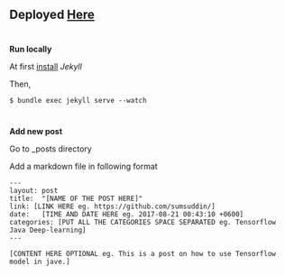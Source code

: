 ## Deployed [Here](http://sumsuddin.github.io)

#
**Run locally**

At first [install](https://jekyllrb.com/docs/installation/) *Jekyll*

Then,

`$ bundle exec jekyll serve --watch`

#

**Add new post**

Go to _posts directory

Add a markdown file in following format

    ---
    layout: post
    title:  "[NAME OF THE POST HERE]"
    link: [LINK HERE eg. https://github.com/sumsuddin/]
    date:   [TIME AND DATE HERE eg. 2017-08-21 00:43:10 +0600]
    categories: [PUT ALL THE CATEGORIES SPACE SEPARATED eg. Tensorflow Java Deep-learning]
    ---

    [CONTENT HERE OPTIONAL eg. This is a post on how to use Tensorflow model in jave.]
